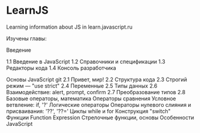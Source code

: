 # LearnJS
Learning information about JS in learn.javascript.ru

Изучены главы:

Введение

1.1 Введение в JavaScript
1.2 Справочники и спецификации
1.3 Редакторы кода
1.4 Консоль разработчика

Основы JavaScript
git 
2.1 Привет, мир!
2.2 Структура кода
2.3 Строгий режим — "use strict"
2.4 Переменные
2.5 Типы данных
2.6 Взаимодействие: alert, prompt, confirm
2.7 Преобразование типов
2.8 Базовые операторы, математика
Операторы сравнения
Условное ветвление: if, '?'
Логические операторы
Операторы нулевого слияния и присваивания: '??', '??='
Циклы while и for
Конструкция "switch"
Функции
Function Expression
Стрелочные функции, основы
Особенности JavaScript
